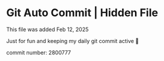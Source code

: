 # Git Auto Commit | Hidden File

This file was added Feb 12, 2025

Just for fun and keeping my daily git commit active 🤪

commit number: 2800777
